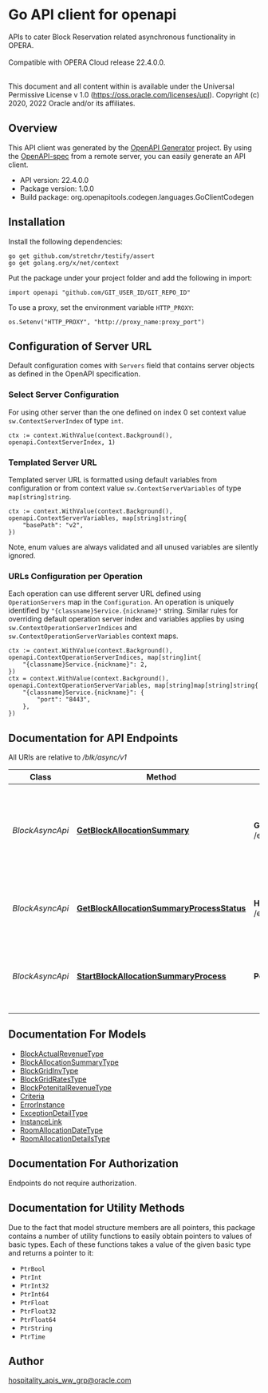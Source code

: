 # Go API client for openapi

APIs to cater Block Reservation related asynchronous functionality in OPERA.<br /><br /> Compatible with OPERA Cloud release 22.4.0.0.<br /><br /><p> This document and all content within is available under the Universal Permissive License v 1.0 (https://oss.oracle.com/licenses/upl). Copyright (c) 2020, 2022 Oracle and/or its affiliates.</p>

## Overview
This API client was generated by the [OpenAPI Generator](https://openapi-generator.tech) project.  By using the [OpenAPI-spec](https://www.openapis.org/) from a remote server, you can easily generate an API client.

- API version: 22.4.0.0
- Package version: 1.0.0
- Build package: org.openapitools.codegen.languages.GoClientCodegen

## Installation

Install the following dependencies:

```shell
go get github.com/stretchr/testify/assert
go get golang.org/x/net/context
```

Put the package under your project folder and add the following in import:

```golang
import openapi "github.com/GIT_USER_ID/GIT_REPO_ID"
```

To use a proxy, set the environment variable `HTTP_PROXY`:

```golang
os.Setenv("HTTP_PROXY", "http://proxy_name:proxy_port")
```

## Configuration of Server URL

Default configuration comes with `Servers` field that contains server objects as defined in the OpenAPI specification.

### Select Server Configuration

For using other server than the one defined on index 0 set context value `sw.ContextServerIndex` of type `int`.

```golang
ctx := context.WithValue(context.Background(), openapi.ContextServerIndex, 1)
```

### Templated Server URL

Templated server URL is formatted using default variables from configuration or from context value `sw.ContextServerVariables` of type `map[string]string`.

```golang
ctx := context.WithValue(context.Background(), openapi.ContextServerVariables, map[string]string{
	"basePath": "v2",
})
```

Note, enum values are always validated and all unused variables are silently ignored.

### URLs Configuration per Operation

Each operation can use different server URL defined using `OperationServers` map in the `Configuration`.
An operation is uniquely identified by `"{classname}Service.{nickname}"` string.
Similar rules for overriding default operation server index and variables applies by using `sw.ContextOperationServerIndices` and `sw.ContextOperationServerVariables` context maps.

```golang
ctx := context.WithValue(context.Background(), openapi.ContextOperationServerIndices, map[string]int{
	"{classname}Service.{nickname}": 2,
})
ctx = context.WithValue(context.Background(), openapi.ContextOperationServerVariables, map[string]map[string]string{
	"{classname}Service.{nickname}": {
		"port": "8443",
	},
})
```

## Documentation for API Endpoints

All URIs are relative to */blk/async/v1*

Class | Method | HTTP request | Description
------------ | ------------- | ------------- | -------------
*BlockAsyncApi* | [**GetBlockAllocationSummary**](docs/BlockAsyncApi.md#getblockallocationsummary) | **Get** /externalSystems/{extSystemCode}/hotels/{hotelId}/blocks/allocationSummary/{requestId} | This API returns a hotel&#39;s block allocation summary for a scheduled process.
*BlockAsyncApi* | [**GetBlockAllocationSummaryProcessStatus**](docs/BlockAsyncApi.md#getblockallocationsummaryprocessstatus) | **Head** /externalSystems/{extSystemCode}/hotels/{hotelId}/blocks/allocationSummary/{requestId} | Check status of Block Allocation Summary process
*BlockAsyncApi* | [**StartBlockAllocationSummaryProcess**](docs/BlockAsyncApi.md#startblockallocationsummaryprocess) | **Post** /externalSystems/{extSystemCode}/hotels/{hotelId}/blocks/allocationSummary | This API facilitates fetching block allocation summary for a Hotel.


## Documentation For Models

 - [BlockActualRevenueType](docs/BlockActualRevenueType.md)
 - [BlockAllocationSummaryType](docs/BlockAllocationSummaryType.md)
 - [BlockGridInvType](docs/BlockGridInvType.md)
 - [BlockGridRatesType](docs/BlockGridRatesType.md)
 - [BlockPotenitalRevenueType](docs/BlockPotenitalRevenueType.md)
 - [Criteria](docs/Criteria.md)
 - [ErrorInstance](docs/ErrorInstance.md)
 - [ExceptionDetailType](docs/ExceptionDetailType.md)
 - [InstanceLink](docs/InstanceLink.md)
 - [RoomAllocationDateType](docs/RoomAllocationDateType.md)
 - [RoomAllocationDetailsType](docs/RoomAllocationDetailsType.md)


## Documentation For Authorization

Endpoints do not require authorization.


## Documentation for Utility Methods

Due to the fact that model structure members are all pointers, this package contains
a number of utility functions to easily obtain pointers to values of basic types.
Each of these functions takes a value of the given basic type and returns a pointer to it:

* `PtrBool`
* `PtrInt`
* `PtrInt32`
* `PtrInt64`
* `PtrFloat`
* `PtrFloat32`
* `PtrFloat64`
* `PtrString`
* `PtrTime`

## Author

hospitality_apis_ww_grp@oracle.com

